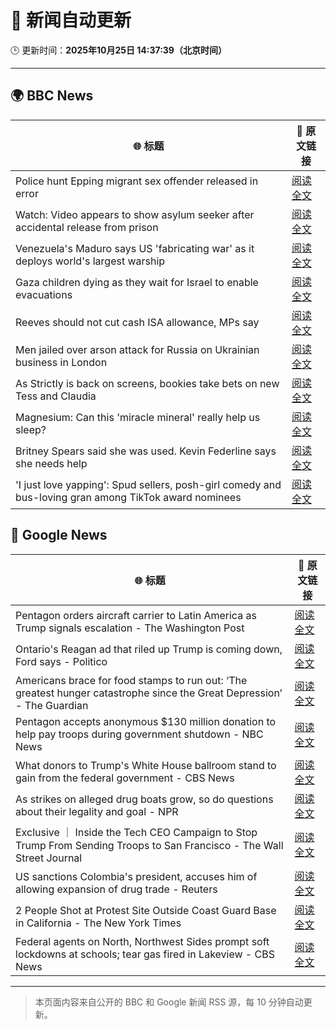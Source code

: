 # 🧠 新闻自动更新

🕒 更新时间：**2025年10月25日 14:37:39（北京时间）**

---

## 🌍 BBC News

| 🌐 标题 | 🔗 原文链接 |
|--------|-------------|
| Police hunt Epping migrant sex offender released in error | [阅读全文](https://www.bbc.com/news/articles/cdx4k2d5yxlo?at_medium=RSS&at_campaign=rss) |
| Watch: Video appears to show asylum seeker after accidental release from prison | [阅读全文](https://www.bbc.com/news/videos/c0mxrnyj879o?at_medium=RSS&at_campaign=rss) |
| Venezuela's Maduro says US 'fabricating war' as it deploys world's largest warship | [阅读全文](https://www.bbc.com/news/articles/c891gzx7xn4o?at_medium=RSS&at_campaign=rss) |
| Gaza children dying as they wait for Israel to enable evacuations | [阅读全文](https://www.bbc.com/news/articles/cze61zg7zzpo?at_medium=RSS&at_campaign=rss) |
| Reeves should not cut cash ISA allowance, MPs say | [阅读全文](https://www.bbc.com/news/articles/c5yp57peqw8o?at_medium=RSS&at_campaign=rss) |
| Men jailed over arson attack for Russia on Ukrainian business in London | [阅读全文](https://www.bbc.com/news/articles/c04g5x1wq5vo?at_medium=RSS&at_campaign=rss) |
| As Strictly is back on screens, bookies take bets on new Tess and Claudia | [阅读全文](https://www.bbc.com/news/articles/ckgk84nzxgko?at_medium=RSS&at_campaign=rss) |
| Magnesium: Can this 'miracle mineral' really help us sleep? | [阅读全文](https://www.bbc.com/news/articles/czxn1qxrr32o?at_medium=RSS&at_campaign=rss) |
| Britney Spears said she was used. Kevin Federline says she needs help | [阅读全文](https://www.bbc.com/news/articles/c620z3gkrnvo?at_medium=RSS&at_campaign=rss) |
| 'I just love yapping': Spud sellers, posh-girl comedy and bus-loving gran among  TikTok award nominees | [阅读全文](https://www.bbc.com/news/articles/c986e2r5mdzo?at_medium=RSS&at_campaign=rss) |

## 📰 Google News

| 🌐 标题 | 🔗 原文链接 |
|--------|-------------|
| Pentagon orders aircraft carrier to Latin America as Trump signals escalation - The Washington Post | [阅读全文](https://news.google.com/rss/articles/CBMiqwFBVV95cUxNZkNtUGhEamFEMXdvRDRyY3Bici1DTkR5NEdDak5YZ1FyRnRfcTNDYXp4bzRnM243M05ULTJFY0w4NVFWaTdXbE9iVGtFTFF0a1ZDWV9SYlhYbkoyWURrUzdJQmZGUEQxNlNMZHBZa3BIRGJYT2xyLUs2dlRyMVlUX3pEUmNtamJNZFhBQUlNM25GaGJjalItRi1OblpScG15X05HS0pDZGIwS1U?oc=5) |
| Ontario's Reagan ad that riled up Trump is coming down, Ford says - Politico | [阅读全文](https://news.google.com/rss/articles/CBMijgFBVV95cUxNNElpM3BvX3BFbkpSc0ZqdjlNSExFUW1Xbk9MdkVXMENlQW9tUEpuNms5OHFKYnRleXRhdG5TajVVT3pEeDVRd2o2c2R1SnRvSGxWZUJjUVBGQnZCZHNSRzBYSGFSdmJBLVE4cmpVR19tWWR2X1M2M3lHOXBtSVVFYlpNb3V2bUlROHB0ZEVR?oc=5) |
| Americans brace for food stamps to run out: ‘The greatest hunger catastrophe since the Great Depression’ - The Guardian | [阅读全文](https://news.google.com/rss/articles/CBMijAFBVV95cUxQM21XcE9xVW84MUE2SnBvWGY1LXU4bmJ4LUp4eWowTno3VG05MnZuTHRHcFpoTEdDWU9oRlpVVF9iN19CS2ZJY3RSekxBQVlZYkdBb3hhX2dsdGlYZ3VfN1lZeDBIM0ItOWFqeUZrV3Y2cTRyUnNYSm11TUhDYVozYUZsQmhnUXRWTnJCcw?oc=5) |
| Pentagon accepts anonymous $130 million donation to help pay troops during government shutdown - NBC News | [阅读全文](https://news.google.com/rss/articles/CBMivgFBVV95cUxPVWtqeDN6eF9xclY4cDRCczlHN3o3Yk5GQTB1ZGtPaF9MNE1vMEhqWk5qb01mdmprWTJUYS1neVRlN0tZSTBUaTBGdHFtTW9oNkxqcWxsR3R5dEFtRnNvVjF6YndnWXVwOXh2VXBPai0xQmdfUVdRV1BtQkFDRDBKeGZ4SmdhOGVXNXhrc0FwVzItWkgxUTBTZWptb05kQTdWd2FPLTM2VTB2MUdCVUhVNk5hRmNWTjRsaGt2cEJR0gFWQVVfeXFMTllnWlJkMVJUUDVMLVQxbGNjWmhEUDBhUE1wNDdGYmZoWmZGbjM4V2RnMkp5bm1VMkV0dEhrU1dGNGNpMTNQS09Cc0VIX21MT2thd21UWGc?oc=5) |
| What donors to Trump's White House ballroom stand to gain from the federal government - CBS News | [阅读全文](https://news.google.com/rss/articles/CBMigwFBVV95cUxQejY3YXZNTk02M2o3X3UwTFpteW1KU3RLamRYVW5HSnFwWGV0M0tNS0xtSmpiZFVaZ1JEaVZFTWVwMS1tRDBxVEdNaUJIcWhBbVdwUks4MlR3bGV2QnUwX0RSSnZXcXNjYnM2UUZ4LUl3cjBjU2JaTjhmbjFYUElTX2NRa9IBiAFBVV95cUxPeFpmQ0FTdU5HTndiRTNTVC1kS1EtaGJsZkFBeDBwMUxRR0xvY2R5clRJQlh3QU1kVnZhc3hxRTBQVTg3MG9GTzR5VnlvT004YVN3dnlQcnowMS13NTlMWXRFRWhzdWhfVjYzc2hsVUFpUVppOTVqUVhTMjBhc1Zrc3VHT0tXTzdM?oc=5) |
| As strikes on alleged drug boats grow, so do questions about their legality and goal - NPR | [阅读全文](https://news.google.com/rss/articles/CBMihAFBVV95cUxOM0pGaHZaWm9wYTNlQUpCUW5wNkJFWUExZVhsemtMSmRleGNNcm85eGVWckMtNnNjZkZ2VDk3d3lqZUZrLXdHT3kxcmhkUzNIMzVoYkxfdi1WRkZ1WmRWUU1abVN2WHdVWTZLN1Awek5Tb0pRMnFQTS1TY0k2UTRBRjA0OFg?oc=5) |
| Exclusive ｜ Inside the Tech CEO Campaign to Stop Trump From Sending Troops to San Francisco - The Wall Street Journal | [阅读全文](https://news.google.com/rss/articles/CBMigAFBVV95cUxNamJUOElnNFJuS1BpM2pRTHJMcFdXVFpUNGVQRk5zYTRKNXFzYUpMVXVaRnk4ajBTU1I0T2g1ajhleTFqa2ZlbXZiNmNHS3BuVGtGWXJ5Q2FJSFprNF9xckY4eWZ1cGVwTnd0Q0dnZ3dpVVduMDVtZ1lPS2Vuem9oSw?oc=5) |
| US sanctions Colombia's president, accuses him of allowing expansion of drug trade - Reuters | [阅读全文](https://news.google.com/rss/articles/CBMirwFBVV95cUxOM0hSRWdhcTZXY3ZSb0dsQ2dIQjQwVjNuVTVZZFJwRV94aXEwNUxBWk40aWJ2eHBLdmhnS2Z3YzhiR1JRNEVBNlE2Mi1McFJ4N3JTUWNaQmJxZ1RIZE9vakVTMS1nSUwwSDNOSnlGQUJqVEozRldJR3Q2cHVacG1vbzdWNHBCaHFZTVM2SFZxd3pORTBQd083TVRjLWNsbUlhZURNemZBU0huRUFxTUs0?oc=5) |
| 2 People Shot at Protest Site Outside Coast Guard Base in California - The New York Times | [阅读全文](https://news.google.com/rss/articles/CBMif0FVX3lxTE1vb001UW96b21MV3pTZEpEWVdIR0tXdGswVTE2OWltS20xY1NoeE9MU2NmVTludlpkbDUxZ01nSzFNRjN3NjFxbkxZYUpOZzJsRVBoX29rdVd2RnRTTEktOWpNaExLRjNDakRlUnR6d1dZMlZQUGFMRUNLeGpBQnc?oc=5) |
| Federal agents on North, Northwest Sides prompt soft lockdowns at schools; tear gas fired in Lakeview - CBS News | [阅读全文](https://news.google.com/rss/articles/CBMimwFBVV95cUxNcDZXRHFlZ3p3dGVrcGFzOXBzbDMyZmhBbU9WRDFkNzQ2MWd5em5SajhVVXg5ZzU4TzZpOE5oVTF6dU1TMVp2RENYY3RfZjhUbE1tYmxpZ2tLd3dfUkptVnV2M1VnS0haUWpabjRzc1Bkd0pQN19jcEcyN3pqQmJCSklrZk0yRHI2RVFtaDV5bzV6THlFaUx6YkljYw?oc=5) |

---
> 本页面内容来自公开的 BBC 和 Google 新闻 RSS 源，每 10 分钟自动更新。
